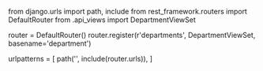 
from django.urls import path, include
from rest_framework.routers import DefaultRouter
from .api_views import DepartmentViewSet

router = DefaultRouter()
router.register(r'departments', DepartmentViewSet, basename='department')

urlpatterns = [
    path('', include(router.urls)),
]
